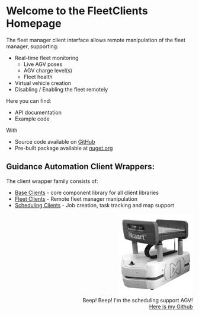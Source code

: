 # Welcome to the **FleetClients** Homepage

The fleet manager client interface allows remote manipulation of the fleet manager, supporting:

* Real-time fleet monitoring
  - Live AGV poses
  - AGV charge level(s)
  - Fleet health
* Virtual vehicle creation
* Disabling / Enabling the fleet remotely

Here you can find:

- API documentation
- Example code

With

* Source code available on [GitHub](https://github.com/GuidanceAutomation/FleetClients)
* Pre-built package available at [nuget.org](https://www.nuget.org/packages/FleetClients/)

## Guidance Automation Client Wrappers:

The client wrapper family consists of:

* [Base Clients](https://guidanceautomation.github.io/BaseClients/) - core component library for all client libraries
* [Fleet Clients](https://guidanceautomation.github.io/FleetClients/) - Remote fleet manager manipulation
* [Scheduling Clients](https://guidanceautomation.github.io/SchedulingClients/) - Job creation, task tracking and map support

<div style="text-align: right">
  <img src="images/incaartBW.jpg" alt="AGV image" width="200"/>
  <br>
  Beep! Beep! I'm the scheduling support AGV!<br>
  <a href="https://github.com/GuidanceAutomation">Here is my Github</a>
</div>
